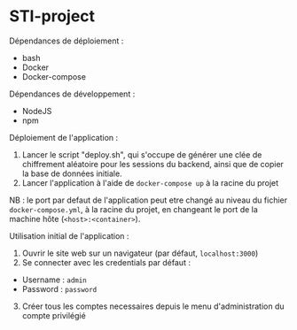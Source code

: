 # STI-project

Dépendances de déploiement : 
- bash
- Docker
- Docker-compose

Dépendances de développement : 
- NodeJS
- npm

Déploiement de l'application : 

1. Lancer le script "deploy.sh", qui s'occupe de générer une clée de chiffrement aléatoire pour les sessions du backend, ainsi que de copier la base de données initiale.
3. Lancer l'application à l'aide de `docker-compose up` à la racine du projet

NB : le port par defaut de l'application peut etre changé au niveau du fichier `docker-compose.yml`, à la racine du projet, en changeant le port de la machine hôte (`<host>:<container>`).

Utilisation initial de l'application :

1. Ouvrir le site web sur un navigateur (par défaut, `localhost:3000`)
2. Se connecter avec les credentials par défaut : 
- Username : `admin`
- Password : `password`

3. Créer tous les comptes necessaires depuis le menu d'administration du compte privilégié

